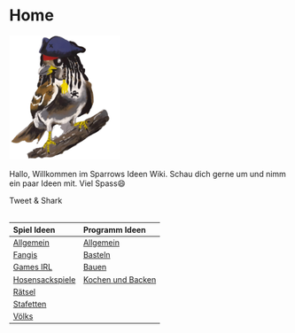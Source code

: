 # Home

<img src="assets/sparrows.png" width="200px">

Hallo, Willkommen im Sparrows Ideen Wiki. Schau dich gerne um und nimm ein paar Ideen mit. Viel Spass😄

Tweet & Shark
<br>
<br>

| Spiel Ideen       | Programm Ideen    | 
|:----------------- |:----------------- |
| [Allgemein](Spiel-Ideen/Allgemein/) | [Allgemein](Programm-Ideen/Allgemein/) |
| [Fangis](Spiel-Ideen/Fangis/) | [Basteln](Programm-Ideen/Basteln/) |
| [Games IRL](Spiel-Ideen/Games-IRL/) | [Bauen](Programm-Ideen/Bauen/) |
| [Hosensackspiele](Spiel-Ideen/Hosensackspiele/) | [Kochen und Backen](Programm-Ideen/Kochen-und-Backen/) |
| [Rätsel](Spiel-Ideen/Raetsel/) |
| [Stafetten](Spiel-Ideen/Stafetten/) |
| [Völks](Spiel-Ideen/Voelks/) |